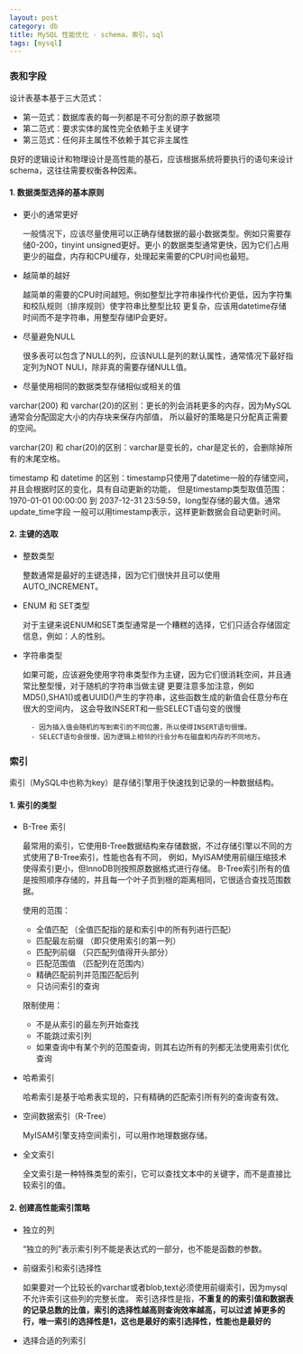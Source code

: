 ```yaml
---
layout: post
category: db
title: MySQL 性能优化 - schema，索引，sql
tags: [mysql]
---
```


### 表和字段

设计表基本基于三大范式：

- 第一范式：数据库表的每一列都是不可分割的原子数据项
- 第二范式：要求实体的属性完全依赖于主关键字
- 第三范式：任何非主属性不依赖于其它非主属性

良好的逻辑设计和物理设计是高性能的基石，应该根据系统将要执行的语句来设计schema，这往往需要权衡各种因素。

#### 1. 数据类型选择的基本原则

- 更小的通常更好

    一般情况下，应该尽量使用可以正确存储数据的最小数据类型。例如只需要存储0-200，tinyint unsigned更好。更小
    的数据类型通常更快，因为它们占用更少的磁盘，内存和CPU缓存，处理起来需要的CPU时间也最短。
        
- 越简单的越好

    越简单的需要的CPU时间越短。例如整型比字符串操作代价更低，因为字符集和校队规则（排序规则）使字符串比整型比较
    更复杂，应该用datetime存储时间而不是字符串，用整型存储IP会更好。
        
- 尽量避免NULL

    很多表可以包含了NULL的列，应该NULL是列的默认属性，通常情况下最好指定列为NOT NULl，除非真的需要存储NULL值。
        
- 尽量使用相同的数据类型存储相似或相关的值
        
varchar(200) 和 varchar(20)的区别：更长的列会消耗更多的内存，因为MySQL通常会分配固定大小的内存块来保存内部值，
所以最好的策略是只分配真正需要的空间。

varchar(20) 和 char(20)的区别：varchar是变长的，char是定长的，会删除掉所有的末尾空格。

timestamp 和 datetime 的区别：timestamp只使用了datetime一般的存储空间，并且会根据时区的变化，具有自动更新的功能，
但是timestamp类型取值范围：1970-01-01 00:00:00 到 2037-12-31 23:59:59，long型存储的最大值。通常update_time字段
一般可以用timestamp表示，这样更新数据会自动更新时间。


#### 2. 主键的选取

- 整数类型

    整数通常是最好的主键选择，因为它们很快并且可以使用AUTO_INCREMENT。
  
- ENUM 和 SET类型

    对于主键来说ENUM和SET类型通常是一个糟糕的选择，它们只适合存储固定信息，例如：人的性别。

- 字符串类型

    如果可能，应该避免使用字符串类型作为主键，因为它们很消耗空间，并且通常比整型慢，对于随机的字符串当做主键
    更要注意多加注意，例如MD5(),SHA1()或者UUID()产生的字符串，这些函数生成的新值会任意分布在很大的空间内，
    这会导致INSERT和一些SELECT语句变的很慢

        - 因为插入值会随机的写到索引的不同位置，所以使得INSERT语句很慢。
        - SELECT语句会很慢，因为逻辑上相邻的行会分布在磁盘和内存的不同地方。
                
### 索引

索引（MySQL中也称为key）是存储引擎用于快速找到记录的一种数据结构。
    
#### 1. 索引的类型

- B-Tree 索引
    
    最常用的索引，它使用B-Tree数据结构来存储数据，不过存储引擎以不同的方式使用了B-Tree索引，性能也各有不同，
    例如，MyISAM使用前缀压缩技术使得索引更小，但InnoDB则按照原数据格式进行存储。
    B-Tree索引所有的值是按照顺序存储的，并且每一个叶子页到根的距离相同，它很适合查找范围数据。
    
    使用的范围：
    - 全值匹配       （全值匹配指的是和索引中的所有列进行匹配）
    - 匹配最左前缀   （即只使用索引的第一列）
    - 匹配列前缀     （只匹配列值得开头部分）
    - 匹配范围值     （匹配列在范围内）
    - 精确匹配前列并范围匹配后列
    - 只访问索引的查询
    
    限制使用：
    - 不是从索引的最左列开始查找
    - 不能跳过索引列
    - 如果查询中有某个列的范围查询，则其右边所有的列都无法使用索引优化查询
    
- 哈希索引

    哈希索引是基于哈希表实现的，只有精确的匹配索引所有列的查询查有效。
    
- 空间数据索引（R-Tree）
    
    MyISAM引擎支持空间索引，可以用作地理数据存储。
    
- 全文索引

    全文索引是一种特殊类型的索引，它可以查找文本中的关键字，而不是直接比较索引的值。
    
    
#### 2. 创建高性能索引策略

- 独立的列
       
    “独立的列”表示索引列不能是表达式的一部分，也不能是函数的参数。
       
- 前缀索引和索引选择性
    
    如果要对一个比较长的varchar或者blob,text必须使用前缀索引，因为mysql不允许索引这些列的完整长度。
    索引选择性是指，**不重复的的索引值和数据表的记录总数的比值，索引的选择性越高则查询效率越高，可以过滤
    掉更多的行，唯一索引的选择性是1，这也是最好的索引选择性，性能也是最好的**
    
- 选择合适的列索引

    

    



        
        